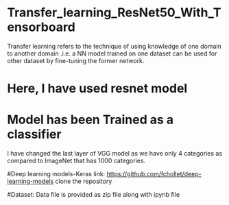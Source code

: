# Transfer_learning_ResNet50_With_Tensorboard
Transfer learning refers to the technique of using knowledge of one domain to another domain .i.e. a NN model trained on one dataset can be used for other dataset by fine-tuning the former network.

# Here, I have used resnet model 
# Model has been Trained as a classifier 
I have changed the last layer of VGG model as we have only 4 categories as compared to ImageNet that has 1000 categories.


#Deep learning models-Keras link: https://github.com/fchollet/deep-learning-models clone the repository

#Dataset: Data file is provided as zip file along with ipynb file
